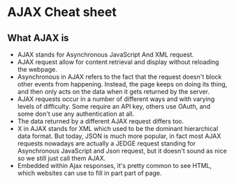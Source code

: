 # AJAX Cheat sheet

## What AJAX is

- AJAX stands for Asynchronous JavaScript And XML request.
- AJAX request allow for content retrieval and display without reloading the webpage.
- Asynchronous in AJAX refers to the fact that the request doesn't block other events from happening. Instead, the page keeps on doing its thing, and then only acts on the data when it gets returned by the server.
- AJAX requests occur in a number of different ways and with varying levels of difficulty. Some require an API key, others use OAuth, and some don't use any authentication at all.
- The data returned by a different AJAX request differs too.
- X in AJAX stands for XML which used to be the dominant hierarchical data format. But today, JSON is much more popular, in fact most AJAX requests nowadays are actually a JEDGE request standing for Asynchronous JavaScript and Json request, but it doesn't sound as nice so we still just call them AJAX.
- Embedded within Ajax responses, it's pretty common to see HTML, which websites can use to fill in part part of page.

